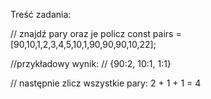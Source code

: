 Treść zadania:

// znajdź pary oraz je policz
const pairs = [90,10,1,2,3,4,5,10,1,90,90,90,10,22];

//przykładowy wynik:
// {90:2, 10:1, 1:1}

// następnie zlicz wszystkie pary: 2 + 1 + 1 = 4
